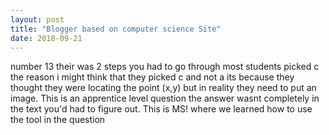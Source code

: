 ```yaml
---
layout: post
title: "Blogger based on computer science Site"
date: 2018-09-21
---
```

number 13 their was 2 steps you had to go through most students picked c the reason i might think that they picked c and not a its because they thought they were locating the point (x,y) but in reality they need to put an image. This is an apprentice level question the answer wasnt completely in the text you'd had to figure out. This is MS! where we learned how to use the tool in the question
